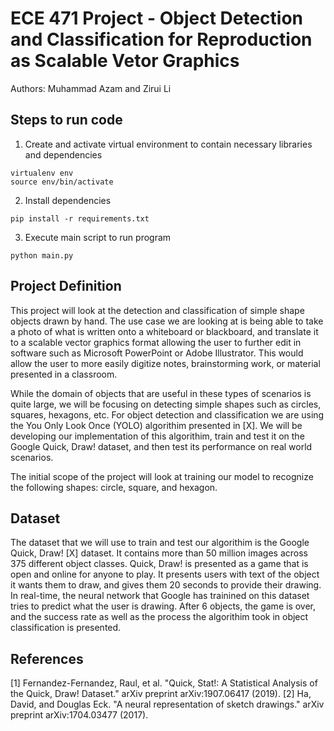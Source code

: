 # ECE 471 Project - Object Detection and Classification for Reproduction as Scalable Vetor Graphics
Authors: Muhammad Azam and Zirui Li

## Steps to run code

1. Create and activate virtual environment to contain necessary libraries and dependencies
```
virtualenv env
source env/bin/activate
```

2. Install dependencies
```
pip install -r requirements.txt
```

3. Execute main script to run program
```
python main.py
```

## Project Definition
This project will look at the detection and classification of simple shape objects drawn by hand. The use case we are looking at is being able to take a photo of what is written onto a whiteboard or blackboard, and translate it to a scalable vector graphics format allowing the user to further edit in software such as Microsoft PowerPoint or Adobe Illustrator. This would allow the user to more easily digitize  notes, brainstorming work, or material presented in a classroom.

While the domain of objects that are useful in these types of scenarios is quite large, we will be focusing on detecting simple shapes such as circles, squares, hexagons, etc. For object detection and classification we are using the You Only Look Once (YOLO) algorithim presented in [X].  We will be developing our implementation of this algorithim, train and test it on the Google Quick, Draw! dataset, and then test its performance on real world scenarios.

The initial scope of the project will look at training our model to recognize the following shapes: circle, square, and hexagon.

## Dataset
The dataset that we will use to train and test our algorithim is the Google Quick, Draw! [X] dataset. It contains more than 50 million images across 375 different object classes. Quick, Draw! is presented as a game that is open and online for anyone to play. It presents users with text of the object it wants them to draw, and gives them 20 seconds to provide their drawing. In real-time, the neural network that Google has trainined on this dataset tries to predict what the user is drawing. After 6 objects, the game is over, and the success rate as well as the process the algorithim took in object classification is presented.

## References
[1] Fernandez-Fernandez, Raul, et al. "Quick, Stat!: A Statistical Analysis of the Quick, Draw! Dataset." arXiv preprint arXiv:1907.06417 (2019).
[2] Ha, David, and Douglas Eck. "A neural representation of sketch drawings." arXiv preprint arXiv:1704.03477 (2017).
